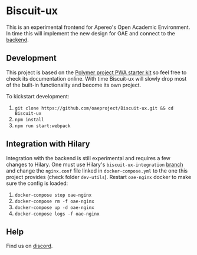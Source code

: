 # Biscuit-ux

This is an experimental frontend for Apereo's Open Academic Environment. In time this will implement the new design for OAE and connect to the [backend](https://github.com/oaeproject/Hilary/).

## Development

This project is based on the [Polymer project PWA starter kit](https://pwa-starter-kit.polymer-project.org/) so feel free to check its documentation online. With time Biscuit-ux will slowly drop most of the built-in functionality and become its own project.

To kickstart development:

1. `git clone https://github.com/oaeproject/Biscuit-ux.git && cd Biscuit-ux` 
2. `npm install`
3. `npm run start:webpack`

## Integration with Hilary

Integration with the backend is still experimental and requires a few changes to Hilary. One must use Hilary's `biscuit-ux-integration` [branch](https://github.com/oaeproject/Hilary/tree/biscuit-ux-integration) and change the `nginx.conf` file linked in `docker-compose.yml` to the one this project provides (check folder `dev-utils`). Restart `oae-nginx` docker to make sure the config is loaded:

1. `docker-compose stop oae-nginx`
2. `docker-compose rm -f oae-nginx`
3. `docker-compose up -d oae-nginx`
4. `docker-compose logs -f oae-nginx`

## Help

Find us on [discord](https://discord.gg/RShTcdq).